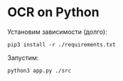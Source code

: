 # OCR on Python

Установим зависимости (долго):

```shell
pip3 install -r ./requirements.txt
```

Запустим:

```shell
python3 app.py ./src
```